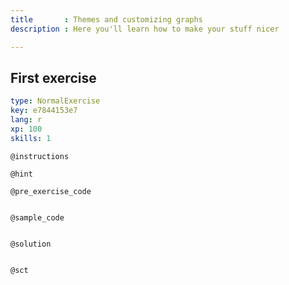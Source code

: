 ```yaml
---
title       : Themes and customizing graphs
description : Here you'll learn how to make your stuff nicer

---
```

## First exercise

```yaml
type: NormalExercise
key: e7844153e7
lang: r
xp: 100
skills: 1
```


`@instructions`

`@hint`

`@pre_exercise_code`
```{r}

```

`@sample_code`
```{r}

```

`@solution`
```{r}

```

`@sct`
```{r}

```
